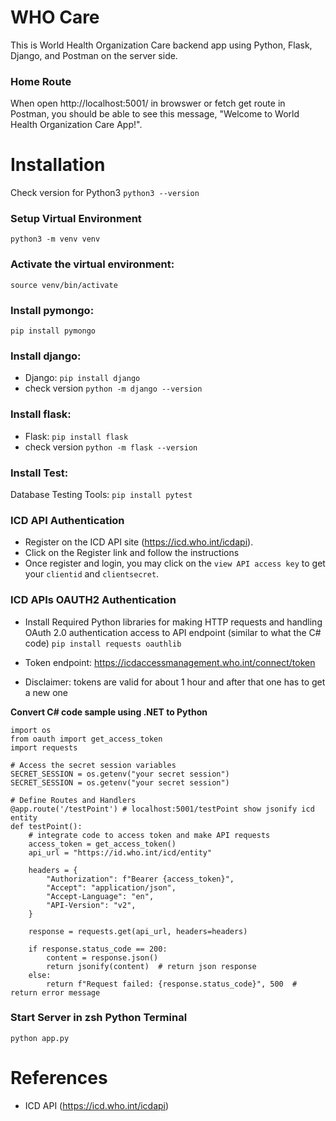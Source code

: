 # WHO Care 

This is World Health Organization Care backend app using Python, Flask, Django, and Postman on the server side. 

### Home Route
When open http://localhost:5001/ in browswer or fetch get route in Postman, you should be able to see this message, "Welcome to World Health Organization Care App!".

# Installation 

Check version for Python3 `python3 --version`

### Setup Virtual Environment 
`python3 -m venv venv`

### Activate the virtual environment:
`source venv/bin/activate`

### Install pymongo:
`pip install pymongo`

### Install django:
- Django: `pip install django` 
- check version `python -m django --version`

### Install flask:
- Flask: `pip install flask` 
- check version `python -m flask --version`

### Install Test:
Database Testing Tools: `pip install pytest`

### ICD API Authentication
- Register on the ICD API site (https://icd.who.int/icdapi).
- Click on the Register link and follow the instructions
- Once register and login, you may click on the `view API access key` to get your `clientid` and `clientsecret`. 

### ICD APIs OAUTH2 Authentication 
- Install Required Python libraries for making HTTP requests and handling OAuth 2.0 authentication access to API endpoint (similar to what the C# code) `pip install requests oauthlib`

- Token endpoint: https://icdaccessmanagement.who.int/connect/token 
- Disclaimer: tokens are valid for about 1 hour and after that one has to get a new one

**Convert C# code sample using .NET to Python**
```
import os
from oauth import get_access_token
import requests

# Access the secret session variables 
SECRET_SESSION = os.getenv("your secret session")
SECRET_SESSION = os.getenv("your secret session")

# Define Routes and Handlers
@app.route('/testPoint') # localhost:5001/testPoint show jsonify icd entity 
def testPoint():
    # integrate code to access token and make API requests
    access_token = get_access_token()
    api_url = "https://id.who.int/icd/entity"

    headers = {
        "Authorization": f"Bearer {access_token}",
        "Accept": "application/json",
        "Accept-Language": "en",
        "API-Version": "v2",
    }

    response = requests.get(api_url, headers=headers)

    if response.status_code == 200:
        content = response.json()
        return jsonify(content)  # return json response
    else:
        return f"Request failed: {response.status_code}", 500  # return error message
```

### Start Server in zsh Python Terminal 
`python app.py`

# References 
- ICD API (https://icd.who.int/icdapi)